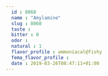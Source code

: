 ```yaml
---
  id : 8060
  name : "Amylamine"
  slug : 8060
  taste : 
  bitter : 0
  odor : 
  natural : 1
  flavor_profile : ammoniacal@fishy
  fema_flavor_profile : 
  date : 2019-03-26T08:47:11+01:00
---
```



